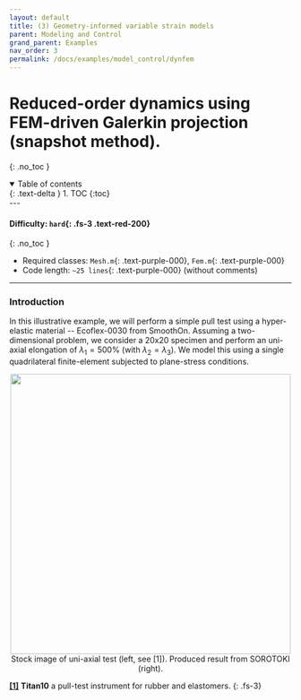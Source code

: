 ```yaml
---
layout: default
title: (3) Geometry-informed variable strain models
parent: Modeling and Control 
grand_parent: Examples
nav_order: 3
permalink: /docs/examples/model_control/dynfem
---
```


#  Reduced-order dynamics using FEM-driven Galerkin projection (snapshot method).
{: .no_toc }

<details open markdown="block">
  <summary>
    Table of contents
  </summary>
  {: .text-delta }
1. TOC
{:toc}
</details>
---

#### Difficulty: `hard`{: .fs-3 .text-red-200} 
{: .no_toc }
 - Required classes: `Mesh.m`{: .text-purple-000}, `Fem.m`{: .text-purple-000}
 - Code length: `~25 lines`{: .text-purple-000} (without comments)

---

### Introduction
In this illustrative example, we will perform a simple pull test using a hyper-elastic material -- Ecoflex-0030 from SmoothOn. Assuming a two-dimensional problem, we consider a 20x20 specimen and perform an uni-axial elongation of $\lambda_{1} = 500\%$ (with $\lambda_2 = \lambda_3$). We model this using a single quadrilateral finite-element subjected to plane-stress conditions.

<div align="center"> <img src="./img/result.png" width="500"> </div>
<div align="center"> Stock image of uni-axial test (left, see [1]). Produced result from SOROTOKI (right). </div>

[**[1]**](https://www.rubbernews.com/blogs/new-products-james-heal-makes-move-rubber-testing-markets) **Titan10** a pull-test instrument for rubber and elastomers.
{: .fs-3} 

